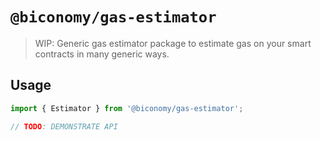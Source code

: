 # `@biconomy/gas-estimator`

> WIP: Generic gas estimator package to estimate gas on your smart contracts in many generic ways.

## Usage

```typescript
import { Estimator } from '@biconomy/gas-estimator';

// TODO: DEMONSTRATE API
```
